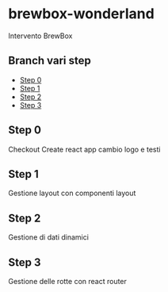 # brewbox-wonderland
Intervento BrewBox 


## Branch vari step
- [Step 0](https://github.com/samuv/unimore-wonderland/tree/step-0)
- [Step 1](https://github.com/samuv/unimore-wonderland/tree/step-1)
- [Step 2](https://github.com/samuv/unimore-wonderland/tree/step-2)
- [Step 3](https://github.com/samuv/unimore-wonderland/tree/step-3)


## Step 0
Checkout Create react app cambio logo e testi

## Step 1
Gestione layout con componenti layout

## Step 2
Gestione di dati dinamici

## Step 3
Gestione delle rotte con react router
